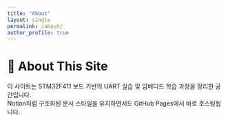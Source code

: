 ```yaml
---
title: "About"
layout: single
permalink: /about/
author_profile: true
---
```


# 👋 About This Site

이 사이트는 STM32F411 보드 기반의 UART 실습 및 임베디드 학습 과정을 정리한 공간입니다.  
Notion처럼 구조화된 문서 스타일을 유지하면서도 GitHub Pages에서 바로 호스팅됩니다.
